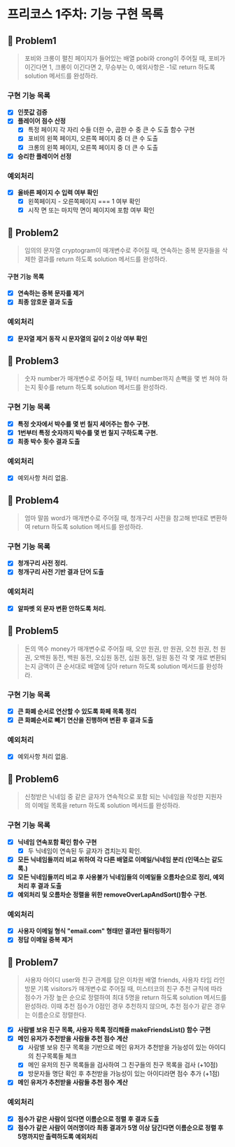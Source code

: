 # 프리코스 1주차: 기능 구현 목록

## 🚀 Problem1

> 포비와 크롱이 펼친 페이지가 들어있는 배열 pobi와 crong이 주어질 때, 포비가 이긴다면 1, 크롱이 이긴다면 2, 무승부는 0, 예외사항은 -1로 return 하도록 solution 메서드를 완성하라.

### 구현 기능 목록

- [x] **인풋값 검증**
- [x] **플레이어 점수 산정**
  - [x] 특정 페이지 각 자리 수들 더한 수, 곱한 수 중 큰 수 도출 함수 구현
  - [x] 포비의 왼쪽 페이지, 오른쪽 페이지 중 더 큰 수 도출
  - [x] 크롱의 왼쪽 페이지, 오른쪽 페이지 중 더 큰 수 도출
- [x] **승리한 플레이어 선정**

### 예외처리

- [x] **올바른 페이지 수 입력 여부 확인**
  - [x] 왼쪽페이지 - 오른쪽페이지 === 1 여부 확인
  - [x] 시작 면 또는 마지막 면이 페이지에 포함 여부 확인

## 🚀 Problem2

> 임의의 문자열 cryptogram이 매개변수로 주어질 때, 연속하는 중복 문자들을 삭제한 결과를 return 하도록 solution 메서드를 완성하라.

#### 구현 기능 목록

- [x] **연속하는 중복 문자를 제거**
- [x] **최종 암호문 결과 도출**

### 예외처리

- [x] **문자열 제거 동작 시 문자열의 길이 2 이상 여부 확인**

## 🚀 Problem3

> 숫자 number가 매개변수로 주어질 때, 1부터 number까지 손뼉을 몇 번 쳐야 하는지 횟수를 return 하도록 solution 메서드를 완성하라.

### 구현 기능 목록

- [x] **특정 숫자에서 박수를 몇 번 칠지 세어주는 함수 구현.**
- [x] **1번부터 특정 숫자까지 박수를 몇 번 칠지 구하도록 구현.**
- [x] **최종 박수 횟수 결과 도출**

### 예외처리

- [x] 예외사항 처리 없음.

## 🚀 Problem4

> 엄마 말씀 word가 매개변수로 주어질 때, 청개구리 사전을 참고해 반대로 변환하여 return 하도록 solution 메서드를 완성하라.

### 구현 기능 목록

- [x] **청개구리 사전 정리.**
- [x] **청개구리 사전 기반 결과 단어 도출**

### 예외처리

- [x] **알파벳 외 문자 변환 안하도록 처리.**

## 🚀 Problem5

> 돈의 액수 money가 매개변수로 주어질 때, 오만 원권, 만 원권, 오천 원권, 천 원권, 오백원 동전, 백원 동전, 오십원 동전, 십원 동전, 일원 동전 각 몇 개로 변환되는지 금액이 큰 순서대로 배열에 담아 return 하도록 solution 메서드를 완성하라.

### 구현 기능 목록

- [x] **큰 화폐 순서로 연산할 수 있도록 화페 목록 정리**
- [x] **큰 화폐순서로 빼기 연산을 진행하며 변환 후 결과 도출**

### 예외처리

- [x] 예외사항 처리 없음.

## 🚀 Problem6

> 신청받은 닉네임 중 같은 글자가 연속적으로 포함 되는 닉네임을 작성한 지원자의 이메일 목록을 return 하도록 solution 메서드를 완성하라.

### 구현 기능 목록

- [x] **닉네임 연속포함 확인 함수 구현**
  - [x] 두 닉네임이 연속된 두 글자가 겹치는지 확인.
- [x] **모든 닉네임들끼리 비교 위하여 각 다른 배열로 이메일/닉네임 분리 (인덱스는 같도록.)**
- [x] **모든 닉네임들끼리 비교 후 사용불가 닉네임들의 이메일들 오름차순으로 정리, 예외처리 후 결과 도출**
- [x] **예외처리 및 오름차순 정렬을 위한 removeOverLapAndSort()함수 구현.**

### 예외처리

- [x] **사용자 이메일 형식 "email.com" 형태만 결과만 필터링하기**
- [x] **정답 이메일 중복 제거**

## 🚀 Problem7

> 사용자 아이디 user와 친구 관계를 담은 이차원 배열 friends, 사용자 타임 라인 방문 기록 visitors가 매개변수로 주어질 때, 미스터코의 친구 추천 규칙에 따라 점수가 가장 높은 순으로 정렬하여 최대 5명을 return 하도록 solution 메서드를 완성하라. 이때 추천 점수가 0점인 경우 추천하지 않으며, 추천 점수가 같은 경우는 이름순으로 정렬한다.

- [x] **사람별 보유 친구 목록, 사용자 목록 정리해줄 makeFriendsList() 함수 구현**
- [x] **메인 유저가 추천받을 사람들 추천 점수 계산**
  - [x] 사람별 보유 친구 목록을 기반으로 메인 유저가 추천받을 가능성이 있는 아이디의 친구목록들 체크
  - [x] 메인 유저의 친구 목록들을 검사하여 그 친구들의 친구 목록을 검사 (+10점)
  - [x] 방문자들 명단 확인 후 추천받을 가능성이 있는 아이디라면 점수 추가 (+1점)
- [x] **메인 유저가 추천받을 사람들 추천 점수 계산**

### 예외처리

- [x] **점수가 같은 사람이 있다면 이름순으로 정렬 후 결과 도출**
- [x] **점수가 같은 사람이 여러명이라 최종 결과가 5명 이상 담긴다면 이름순으로 정렬 후 5명까지만 출력하도록 예외처리**
